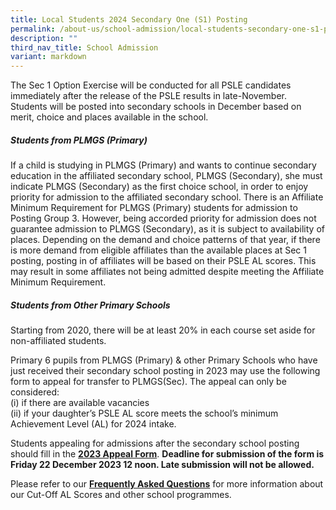```yaml
---
title: Local Students 2024 Secondary One (S1) Posting
permalink: /about-us/school-admission/local-students-secondary-one-s1-posting/
description: ""
third_nav_title: School Admission
variant: markdown
---
```

The Sec 1 Option Exercise will be conducted for all PSLE candidates immediately after the release of the PSLE results in late-November. Students will be posted into secondary schools in December based on merit, choice and places available in the school.

##### Students from PLMGS (Primary)

If a child is studying in PLMGS (Primary) and wants to continue secondary education in the affiliated secondary school, PLMGS (Secondary), she must indicate PLMGS (Secondary) as the first choice school, in order to enjoy priority for admission to the affiliated secondary school. There is an Affiliate Minimum Requirement for PLMGS (Primary) students for admission to Posting Group 3. However, being accorded priority for admission does not guarantee admission to PLMGS (Secondary), as it is subject to availability of places. Depending on the demand and choice patterns of that year, if there is more demand from eligible affiliates than the available places at Sec 1 posting, posting in of affiliates will be based on their PSLE AL scores. This may result in some affiliates not being admitted despite meeting the Affiliate Minimum Requirement.
  
##### Students from Other Primary Schools

Starting from 2020, there will be at least 20% in each course set aside for non-affiliated students.

Primary 6 pupils from PLMGS (Primary) &amp; other Primary Schools who have just received their secondary school posting in 2023 may use the following form to appeal for transfer to PLMGS(Sec). The appeal can only be considered:<br>
(i)  if there are available vacancies<br>
(ii) if your daughter’s PSLE AL score meets the school’s minimum Achievement Level (AL) for 2024 intake.

Students appealing for admissions after the secondary school posting should fill in the **[2023 Appeal Form](https://form.gov.sg/65574066733e110013a27b61)**. **Deadline for submission of the form is Friday 22 December 2023 12 noon. Late submission will not be allowed.**

Please refer to our **[Frequently Asked Questions](/files/FAQs_for_2023_Sec_1_Posting_Exercise.pdf)** for more information about our Cut-Off AL Scores and other school programmes.